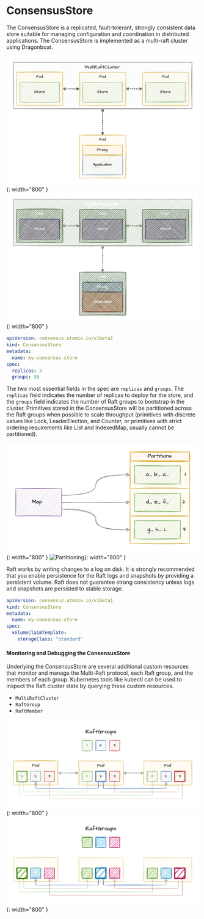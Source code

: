 <!--
SPDX-FileCopyrightText: 2022-present Intel Corporation
SPDX-License-Identifier: Apache-2.0
-->

# ConsensusStore

The ConsensusStore is a replicated, fault-tolerant, strongly consistent data store suitable for managing configuration
and coordination in distributed applications. The ConsensusStore is implemented as a multi-raft cluster using
Dragonboat.

![Consensus](/images/consensus.png#only-light){: width="800" }
![Consensus](/images/consensus-dark.png#only-dark){: width="800" }

```yaml title="consensus.yaml"
apiVersion: consensus.atomix.io/v1beta1
kind: ConsensusStore
metadata:
  name: my-consensus-store
spec:
  replicas: 3
  groups: 30
```

The two most essential fields in the spec are `replicas` and `groups`. The `replicas` field indicates the number of
replicas to deploy for the store, and the `groups` field indicates the number of Raft groups to bootstrap in the
cluster. Primitives stored in the ConsensusStore will be partitioned across the Raft groups when possible to scale
throughput (primitives with discrete values like Lock, LeaderElection, and Counter, or primitives with strict ordering
requirements like List and IndexedMap, usually cannot be partitioned).

![Partitioning](/images/map-partitioning.png#only-light){: width="800" }
![Partitioning](/images/map-partitioning-dark.png#only-dark){: width="800" }

Raft works by writing changes to a log on disk. It is strongly recommended that you enable persistence for the Raft logs
and snapshots by providing a persistent volume. Raft does not guarantee strong consistency unless logs and snapshots are
persisted to stable storage.

```yaml
apiVersion: consensus.atomix.io/v1beta1
kind: ConsensusStore
metadata:
  name: my-consensus-store
spec:
  volumeClaimTemplate:
    storageClass: "standard"
```

#### Monitoring and Debugging the ConsensusStore

Underlying the ConsensusStore are several additional custom resources that monitor and manage the Multi-Raft protocol,
each Raft group, and the members of each group. Kubernetes tools like kubectl can be used to inspect the Raft cluster
state by querying these custom resources.

* `MultiRaftCluster`
* `RaftGroup`
* `RaftMember`

![MultiRaftCluster](/images/multi-raft-cluster.png#only-light){: width="800" }
![MultiRaftCluster](/images/multi-raft-cluster-dark.png#only-dark){: width="800" }

